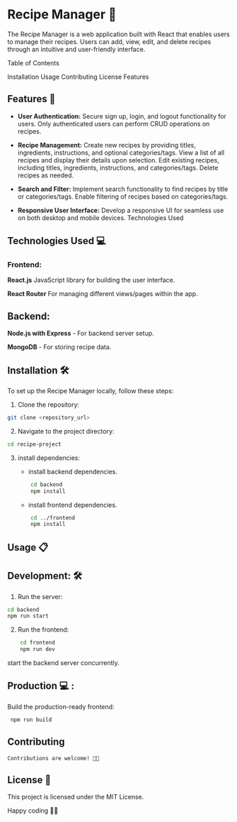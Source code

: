 # Recipe Manager 🥗

The Recipe Manager is a web application built with React that enables users to manage their recipes. Users can add, view, edit, and delete recipes through an intuitive and user-friendly interface.

Table of Contents

Installation
Usage
Contributing
License
Features

## Features 🚀

-   **User Authentication:**
    Secure sign up, login, and logout functionality for users.
    Only authenticated users can perform CRUD operations on recipes.

-   **Recipe Management:**
    Create new recipes by providing titles, ingredients, instructions, and optional categories/tags.
    View a list of all recipes and display their details upon selection.
    Edit existing recipes, including titles, ingredients, instructions, and categories/tags.
    Delete recipes as needed.
-   **Search and Filter:**
    Implement search functionality to find recipes by title or categories/tags.
    Enable filtering of recipes based on categories/tags.
-   **Responsive User Interface:**
    Develop a responsive UI for seamless use on both desktop and mobile devices.
    Technologies Used

## Technologies Used 💻

### Frontend:

**React.js** JavaScript library for building the user interface.

**React Router** For managing different views/pages within the app.

## Backend:

**Node.js with Express** - For backend server setup.

**MongoDB** - For storing recipe data.

## Installation 🛠️

To set up the Recipe Manager locally, follow these steps:

1. Clone the repository:

```bash
git clone <repository_url>
```

2. Navigate to the project directory:

```bash
cd recipe-project
```

3. install dependencies:

    - install backend dependencies.

    ```bash
        cd backend
        npm install
    ```

    - install frontend dependencies.

    ```bash
        cd ../frontend
        npm install
    ```

## Usage 📋

## Development: 🛠️

1. Run the server:

```bash
cd backend
npm run start
```

2. Run the frontend:

```bash
    cd frontend
    npm run dev
```

start the backend server concurrently.

## Production 💻 :

Build the production-ready frontend:

```bash
 npm run build
```

## Contributing

`Contributions are welcome! 👋🏻`

## License 🪪

This project is licensed under the MIT License.

Happy coding 🚀🚀
